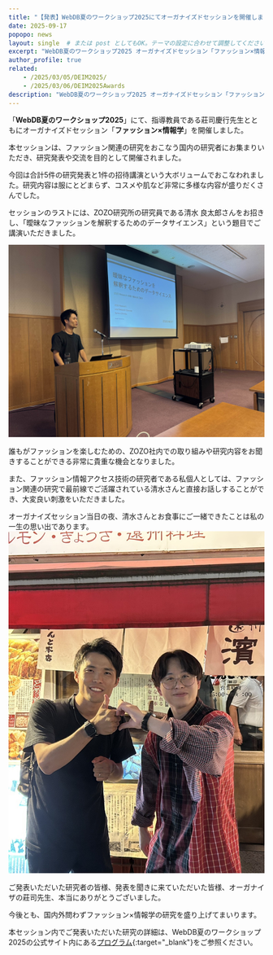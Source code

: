 ```yaml
---
title: "【発表】WebDB夏のワークショップ2025にてオーガナイズドセッションを開催しました"
date: 2025-09-17
popopo: news
layout: single  # または post としてもOK。テーマの設定に合わせて調整してください。
excerpt: "WebDB夏のワークショップ2025 オーガナイズドセッション「ファッション×情報学」"
author_profile: true
related:
    - /2025/03/05/DEIM2025/
    - /2025/03/06/DEIM2025Awards
description: "WebDB夏のワークショップ2025 オーガナイズドセッション「ファッション×情報学」"
---
```


「**WebDB夏のワークショップ2025**」にて、指導教員である莊司慶行先生とともにオーガナイズドセッション「**ファッション×情報学**」を開催しました。

本セッションは、ファッション関連の研究をおこなう国内の研究者にお集まりいただき、研究発表や交流を目的として開催されました。

今回は合計5件の研究発表と1件の招待講演という大ボリュームでおこなわれました。研究内容は服にとどまらず、コスメや肌など非常に多様な内容が盛りだくさんでした。

セッションのラストには、ZOZO研究所の研究員である清水 良太郎さんをお招きし、「曖昧なファッションを解釈するためのデータサイエンス」という題目でご講演いただきました。

![写真](/assets/img/posts/20250917/webdb_shimizu.jpg)

誰もがファッションを楽しむための、ZOZO社内での取り組みや研究内容をお聞きすることができる非常に貴重な機会となりました。

また、ファッション情報アクセス技術の研究者である私個人としては、ファッション関連の研究で最前線でご活躍されている清水さんと直接お話しすることができ、大変良い刺激をいただきました。

オーガナイズセッション当日の夜、清水さんとお食事にご一緒できたことは私の一生の思い出であります。
![写真](/assets/img/posts/20250917/webdb_food.jpg)

ご発表いただいた研究者の皆様、発表を聞きに来ていただいた皆様、オーガナイザの莊司先生、本当にありがとうございました。

今後とも、国内外問わずファッション×情報学の研究を盛り上げてまいります。

本セッション内でご発表いただいた研究の詳細は、WebDB夏のワークショップ2025の公式サイト内にある[プログラム](https://db-event.jpn.org/webdbw2025/program/){:target="_blank"}をご参照ください。